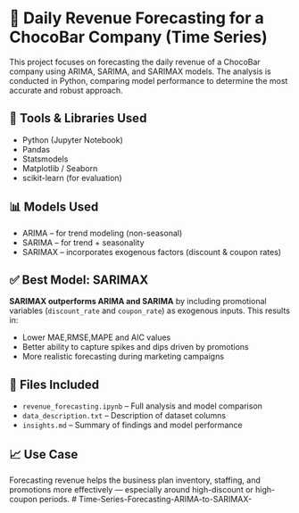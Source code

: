 # 🍫 Daily Revenue Forecasting for a ChocoBar Company (Time Series)

This project focuses on forecasting the daily revenue of a ChocoBar company using ARIMA, SARIMA, and SARIMAX models. The analysis is conducted in Python, comparing model performance to determine the most accurate and robust approach.

## 🔧 Tools & Libraries Used

- Python (Jupyter Notebook)
- Pandas
- Statsmodels
- Matplotlib / Seaborn
- scikit-learn (for evaluation)

## 📊 Models Used

- ARIMA – for trend modeling (non-seasonal)
- SARIMA – for trend + seasonality
- SARIMAX – incorporates exogenous factors (discount & coupon rates)

## ✅ Best Model: SARIMAX

**SARIMAX outperforms ARIMA and SARIMA** by including promotional variables (`discount_rate` and `coupon_rate`) as exogenous inputs. This results in:

- Lower MAE,RMSE,MAPE and AIC values
- Better ability to capture spikes and dips driven by promotions
- More realistic forecasting during marketing campaigns

## 📁 Files Included

- `revenue_forecasting.ipynb` – Full analysis and model comparison
- `data_description.txt` – Description of dataset columns
- `insights.md` – Summary of findings and model performance

## 📈 Use Case

Forecasting revenue helps the business plan inventory, staffing, and promotions more effectively — especially around high-discount or high-coupon periods.
#   T i m e - S e r i e s - F o r e c a s t i n g - A R I M A - t o - S A R I M A X - 
 
 
